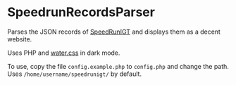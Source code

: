 # SpeedrunRecordsParser
Parses the JSON records of [SpeedRunIGT]([url](https://github.com/RedLime/SpeedRunIGT)) and displays them as a decent website.

Uses PHP and [water.css]([url](https://watercss.kognise.dev/)) in dark mode.

To use, copy the file `config.example.php` to `config.php` and change the path. Uses `/home/username/speedrunigt/` by default.
